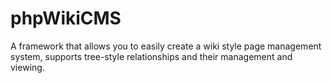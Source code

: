 # phpWikiCMS
A framework that allows you to easily create a wiki style page management system, supports tree-style relationships and their management and viewing.
